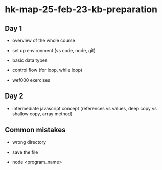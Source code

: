 # hk-map-25-feb-23-kb-preparation

## Day 1

- overview of the whole course

- set up environment (vs code, node, git)

- basic data types

- control flow (for loop, while loop)

- wef000 exercises

## Day 2

- intermediate javascript concept (references vs values, deep copy vs shallow copy, array method)

## Common mistakes

- wrong directory

- save the file

- node <program_name>
